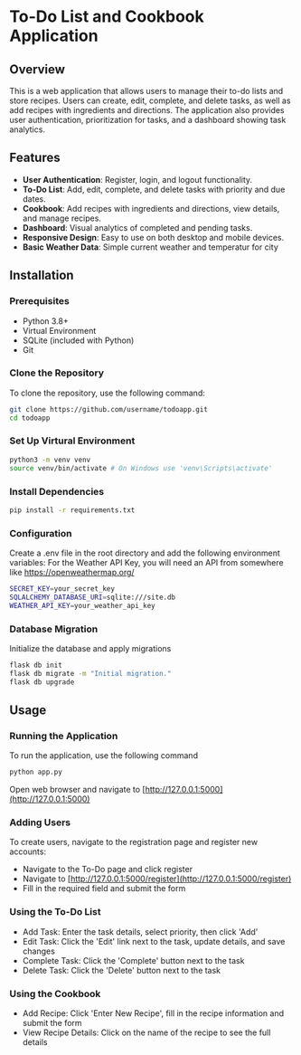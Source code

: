 # To-Do List and Cookbook Application

## Overview
This is a web application that allows users to manage their to-do lists and store recipes. Users can create, edit, complete, and delete tasks, as well as add recipes with ingredients and directions. The application also provides user authentication, prioritization for tasks, and a dashboard showing task analytics.

## Features
- **User Authentication**: Register, login, and logout functionality.
- **To-Do List**: Add, edit, complete, and delete tasks with priority and due dates.
- **Cookbook**: Add recipes with ingredients and directions, view details, and manage recipes.
- **Dashboard**: Visual analytics of completed and pending tasks.
- **Responsive Design**: Easy to use on both desktop and mobile devices.
- **Basic Weather Data**: Simple current weather and temperatur for city

## Installation

### Prerequisites
- Python 3.8+
- Virtual Environment
- SQLite (included with Python)
- Git

### Clone the Repository
To clone the repository, use the following command:
```bash
git clone https://github.com/username/todoapp.git
cd todoapp
```

### Set Up Virtural Environment
```bash
python3 -m venv venv
source venv/bin/activate # On Windows use 'venv\Scripts\activate'
```

### Install Dependencies
```bash
pip install -r requirements.txt
```

### Configuration
Create a .env file in the root directory and add the following environment variables:
For the Weather API Key, you will need an API from somewhere like https://openweathermap.org/
```bash
SECRET_KEY=your_secret_key
SQLALCHEMY_DATABASE_URI=sqlite:///site.db
WEATHER_API_KEY=your_weather_api_key
```

### Database Migration
Initialize the database and apply migrations
```bash
flask db init
flask db migrate -m "Initial migration."
flask db upgrade
```

## Usage

### Running the Application
To run the application, use the following command
```bash
python app.py
```
Open web browser and navigate to [http://127.0.0.1:5000](http://127.0.0.1:5000)

### Adding Users
To create users, navigate to the registration page and register new accounts:
* Navigate to the To-Do page and click register
* Navigate to [http://127.0.0.1:5000/register](http://127.0.0.1:5000/register)
* Fill in the required field and submit the form

### Using the To-Do List
* Add Task: Enter the task details, select priority, then click 'Add'
* Edit Task: Click the 'Edit' link next to the task, update details, and save changes
* Complete Task: Click the 'Complete' button next to the task
* Delete Task: Click the 'Delete' button next to the task

### Using the Cookbook
* Add Recipe: Click 'Enter New Recipe', fill in the recipe information and submit the form
* View Recipe Details: Click on the name of the recipe to see the full details